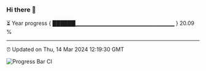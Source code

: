 ### Hi there 👋

⏳ Year progress { ██████▁▁▁▁▁▁▁▁▁▁▁▁▁▁▁▁▁▁▁▁▁▁▁▁ } 20.09 %

---

⏰ Updated on Thu, 14 Mar 2024 12:19:30 GMT

![Progress Bar CI](https://github.com/liununu/liununu/workflows/Progress%20Bar%20CI/badge.svg)
